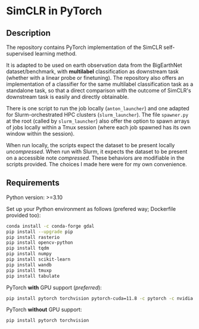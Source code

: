 # SimCLR in PyTorch

## Description

The repository contains PyTorch implementation of the SimCLR self-supervised learning method.

It is adapted to be used on earth observation data
from the BigEarthNet dataset/benchmark,
with __multilabel__ classification as downstream task
(whether with a linear probe or finetuning). 
The repository also offers an implementation of a classifier
for the same multilabel classification task as a standalone task,
so that a direct comparison with the outcome of SimCLR's downstream
task is easily and directly obtainable.


There is one script to run the job locally (`anton_launcher`)
and one adapted for Slurm-orchestrated HPC clusters (`slurm_launcher`).
The file `spawner.py` at the root (called by `slurm_launcher`)
also offer the option to spawn arrays of jobs locally within a Tmux session
(where each job spawned has its own window within the session).

When run locally, the scripts expect the dataset to be present locally _uncompressed_.
When run with Slurm, it expects the dataset to be present on a accessible note _compressed_.
These behaviors are modifiable in the scripts provided.
The choices I made here were for my own convenience.

## Requirements

Python version: >=3.10

Set up your Python environment as follows (prefered way; Dockerfile provided too):
```bash
conda install -c conda-forge gdal
pip install --upgrade pip
pip install rasterio
pip install opencv-python
pip install tqdm
pip install numpy
pip install scikit-learn
pip install wandb
pip install tmuxp
pip install tabulate
```
PyTorch __with__ GPU support (_preferred_):
```bash
pip install pytorch torchvision pytorch-cuda=11.8 -c pytorch -c nvidia
```
PyTorch __without__ GPU support:
```bash
pip install pytorch torchvision
```
